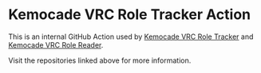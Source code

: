 # Kemocade VRC Role Tracker Action

This is an internal GitHub Action used by [Kemocade VRC Role Tracker](https://github.com/kemocade/Kemocade.Vrc.Role.Tracker) and [Kemocade VRC Role Reader](https://github.com/kemocade/Kemocade.Vrc.Role.Reader).

Visit the repositories linked above for more information.